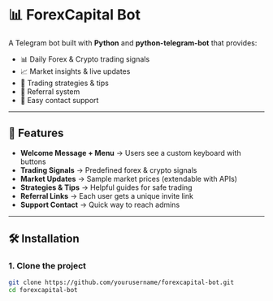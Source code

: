 # 📊 ForexCapital Bot  

A Telegram bot built with **Python** and **python-telegram-bot** that provides:  
- 📊 Daily Forex & Crypto trading signals  
- 📈 Market insights & live updates  
- 📘 Trading strategies & tips  
- 🤝 Referral system  
- 📩 Easy contact support  

---

## 🚀 Features  

- **Welcome Message + Menu** → Users see a custom keyboard with buttons  
- **Trading Signals** → Predefined forex & crypto signals  
- **Market Updates** → Sample market prices (extendable with APIs)  
- **Strategies & Tips** → Helpful guides for safe trading  
- **Referral Links** → Each user gets a unique invite link  
- **Support Contact** → Quick way to reach admins  

---

## 🛠 Installation  

### 1. Clone the project  
```bash
git clone https://github.com/yourusername/forexcapital-bot.git
cd forexcapital-bot
